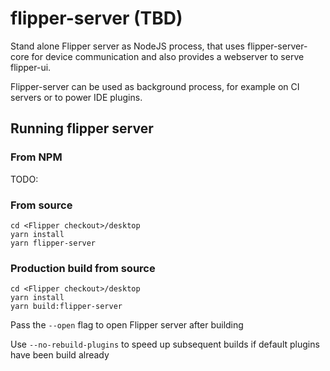 # flipper-server (TBD)

Stand alone Flipper server as NodeJS process, that uses flipper-server-core for device communication and also provides a webserver to serve flipper-ui.

Flipper-server can be used as background process, for example on CI servers or to power IDE plugins.

## Running flipper server

### From NPM

TODO:

### From source

```
cd <Flipper checkout>/desktop
yarn install
yarn flipper-server
```

### Production build from source

```
cd <Flipper checkout>/desktop
yarn install
yarn build:flipper-server
```

Pass the `--open` flag to open Flipper server after building

Use `--no-rebuild-plugins` to speed up subsequent builds if default plugins have been build already
